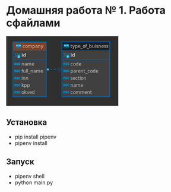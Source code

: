# Домашняя работа № 1. Работа сфайлами

![Диаграмма базы данных](docs/db.png)

## Установка
* pip install pipenv
* pipenv install

## Запуск
* pipenv shell
* python main.py